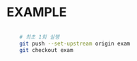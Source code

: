 # EXAMPLE

```bash

    # 최초 1회 실행
    git push --set-upstream origin exam
    git checkout exam

```
